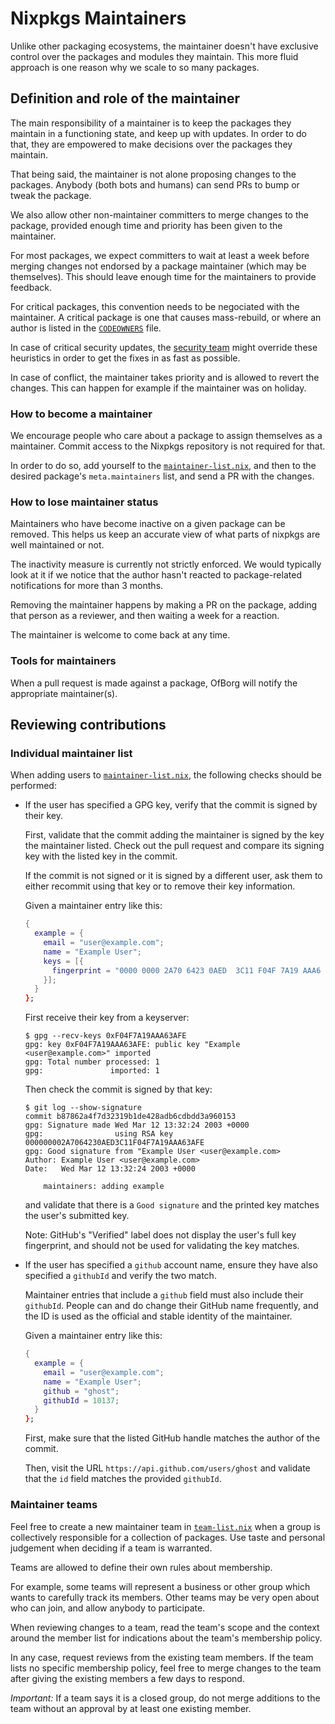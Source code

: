 # Nixpkgs Maintainers

Unlike other packaging ecosystems, the maintainer doesn't have exclusive
control over the packages and modules they maintain. This more fluid approach
is one reason why we scale to so many packages.

## Definition and role of the maintainer

The main responsibility of a maintainer is to keep the packages they maintain
in a functioning state, and keep up with updates. In order to do that, they
are empowered to make decisions over the packages they maintain.

That being said, the maintainer is not alone proposing changes to the
packages. Anybody (both bots and humans) can send PRs to bump or tweak the
package.

We also allow other non-maintainer committers to merge changes to the package,
provided enough time and priority has been given to the maintainer.

For most packages, we expect committers to wait at least a week before merging
changes not endorsed by a package maintainer (which may be themselves). This should leave enough time
for the maintainers to provide feedback.

For critical packages, this convention needs to be negociated with the
maintainer. A critical package is one that causes mass-rebuild, or where an
author is listed in the [`CODEOWNERS`](../.github/CODEOWNERS) file.

In case of critical security updates, the [security team](https://nixos.org/community/teams/security) might override these
heuristics in order to get the fixes in as fast as possible.

In case of conflict, the maintainer takes priority and is allowed to revert
the changes. This can happen for example if the maintainer was on holiday.

### How to become a maintainer

We encourage people who care about a package to assign themselves as a
maintainer. Commit access to the Nixpkgs repository is not required for that.

In order to do so, add yourself to the
[`maintainer-list.nix`](./maintainer-list.nix), and then to the desired
package's `meta.maintainers` list, and send a PR with the changes.

### How to lose maintainer status

Maintainers who have become inactive on a given package can be removed. This
helps us keep an accurate view of what parts of nixpkgs are well maintained or
not.

The inactivity measure is currently not strictly enforced. We would typically
look at it if we notice that the author hasn't reacted to package-related
notifications for more than 3 months.

Removing the maintainer happens by making a PR on the package, adding that
person as a reviewer, and then waiting a week for a reaction.

The maintainer is welcome to come back at any time.

### Tools for maintainers

When a pull request is made against a package, OfBorg will notify the
appropriate maintainer(s).

## Reviewing contributions

### Individual maintainer list

When adding users to [`maintainer-list.nix`](./maintainer-list.nix), the following
checks should be performed:

- If the user has specified a GPG key, verify that the commit is
  signed by their key.

  First, validate that the commit adding the maintainer is signed by
  the key the maintainer listed. Check out the pull request and
  compare its signing key with the listed key in the commit.

  If the commit is not signed or it is signed by a different user, ask
  them to either recommit using that key or to remove their key
  information.

  Given a maintainer entry like this:

  ``` nix
  {
    example = {
      email = "user@example.com";
      name = "Example User";
      keys = [{
        fingerprint = "0000 0000 2A70 6423 0AED  3C11 F04F 7A19 AAA6 3AFE";
      }];
    }
  };
  ```

  First receive their key from a keyserver:

      $ gpg --recv-keys 0xF04F7A19AAA63AFE
      gpg: key 0xF04F7A19AAA63AFE: public key "Example <user@example.com>" imported
      gpg: Total number processed: 1
      gpg:               imported: 1

  Then check the commit is signed by that key:

      $ git log --show-signature
      commit b87862a4f7d32319b1de428adb6cdbdd3a960153
      gpg: Signature made Wed Mar 12 13:32:24 2003 +0000
      gpg:                using RSA key 000000002A7064230AED3C11F04F7A19AAA63AFE
      gpg: Good signature from "Example User <user@example.com>
      Author: Example User <user@example.com>
      Date:   Wed Mar 12 13:32:24 2003 +0000

          maintainers: adding example

  and validate that there is a `Good signature` and the printed key
  matches the user's submitted key.

  Note: GitHub's "Verified" label does not display the user's full key
  fingerprint, and should not be used for validating the key matches.

- If the user has specified a `github` account name, ensure they have
  also specified a `githubId` and verify the two match.

  Maintainer entries that include a `github` field must also include
  their `githubId`. People can and do change their GitHub name
  frequently, and the ID is used as the official and stable identity
  of the maintainer.

  Given a maintainer entry like this:

  ``` nix
  {
    example = {
      email = "user@example.com";
      name = "Example User";
      github = "ghost";
      githubId = 10137;
    }
  };
  ```

  First, make sure that the listed GitHub handle matches the author of
  the commit.

  Then, visit the URL `https://api.github.com/users/ghost` and
  validate that the `id` field matches the provided `githubId`.

### Maintainer teams

Feel free to create a new maintainer team in [`team-list.nix`](./team-list.nix)
when a group is collectively responsible for a collection of packages.
Use taste and personal judgement when deciding if a team is warranted.

Teams are allowed to define their own rules about membership.

For example, some teams will represent a business or other group which
wants to carefully track its members. Other teams may be very open about
who can join, and allow anybody to participate.

When reviewing changes to a team, read the team's scope and the context
around the member list for indications about the team's membership
policy.

In any case, request reviews from the existing team members. If the team
lists no specific membership policy, feel free to merge changes to the
team after giving the existing members a few days to respond.

*Important:* If a team says it is a closed group, do not merge additions
to the team without an approval by at least one existing member.
